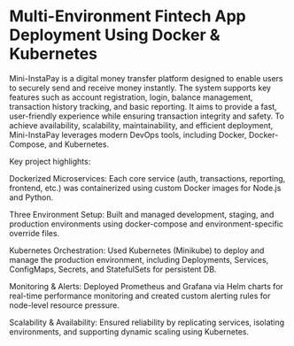 # Multi-Environment Fintech App Deployment Using Docker & Kubernetes
Mini-InstaPay is a digital money transfer platform designed to enable users to securely send and receive money instantly. The system supports key features such as account registration, login, balance management, transaction history tracking, and basic reporting. It aims to provide a fast, user-friendly experience while ensuring transaction integrity and safety. To achieve availability, scalability, maintainability, and efficient deployment, Mini-InstaPay leverages modern DevOps tools, including Docker, Docker-Compose, and Kubernetes.

Key project highlights:

Dockerized Microservices: Each core service (auth, transactions, reporting, frontend, etc.) was containerized using custom Docker images for Node.js and Python.

Three Environment Setup: Built and managed development, staging, and production environments using docker-compose and environment-specific override files.

Kubernetes Orchestration: Used Kubernetes (Minikube) to deploy and manage the production environment, including Deployments, Services, ConfigMaps, Secrets, and StatefulSets for persistent DB.

Monitoring & Alerts: Deployed Prometheus and Grafana via Helm charts for real-time performance monitoring and created custom alerting rules for node-level resource pressure.

Scalability & Availability: Ensured reliability by replicating services, isolating environments, and supporting dynamic scaling using Kubernetes.
